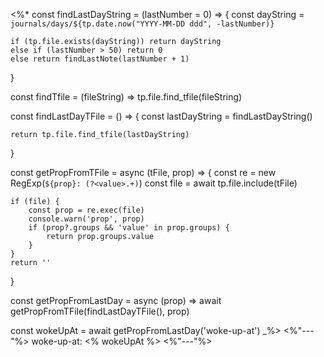 <%*
const findLastDayString = (lastNumber = 0) => {
	const dayString = `journals/days/${tp.date.now("YYYY-MM-DD ddd", -lastNumber)}`

	if (tp.file.exists(dayString)) return dayString
	else if (lastNumber > 50) return 0
	else return findLastNote(lastNumber + 1)
}

const findTfile = (fileString) => tp.file.find_tfile(fileString)

const findLastDayTFile = () => {
	const lastDayString = findLastDayString()
	
	return tp.file.find_tfile(lastDayString)
}

const getPropFromTFile = async (tFile, prop) => {
	const re = new RegExp(`${prop}: (?<value>.+)`)
	const file = await tp.file.include(tFile)

	if (file) {
		const prop = re.exec(file)
		console.warn('prop', prop)
		if (prop?.groups && 'value' in prop.groups) {
			return prop.groups.value
		}
	}
	return ''
}

const getPropFromLastDay = async (prop) => await getPropFromTFile(findLastDayTFile(), prop)

const wokeUpAt = await getPropFromLastDay('woke-up-at')
_%>
<%"---"%>
woke-up-at: <% wokeUpAt %>
<%"---"%>